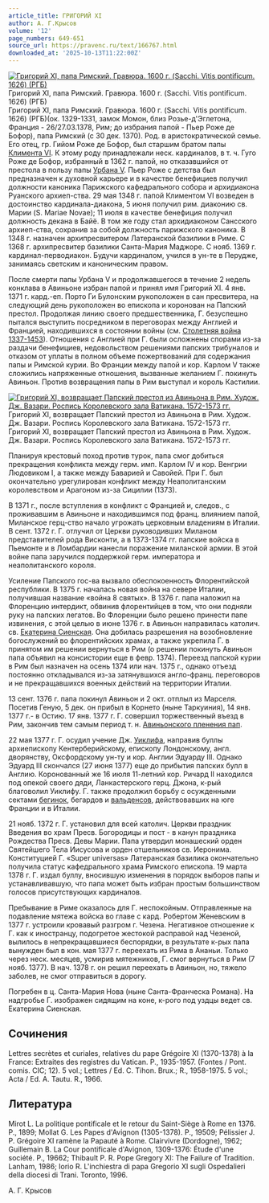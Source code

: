 ```yaml
---
article_title: ГРИГОРИЙ XI
author: А. Г.Крысов
volume: '12'
page_numbers: 649-651
source_url: https://pravenc.ru/text/166767.html
downloaded_at: '2025-10-13T11:22:00Z'
---
```


[![Григорий XI, папа Римский. Гравюра. 1600 г. (Sacchi. Vitis pontificum. 1626) (РГБ)](https://pravenc.ru/data/527/472/1234/i200.jpg "Кликните для увеличения картинки")](https://pravenc.ru/data/527/472/1234/i400.jpg)Григорий XI, папа Римский. Гравюра. 1600 г. (Sacchi. Vitis pontificum. 1626) (РГБ)  
Григорий XI, папа Римский. Гравюра. 1600 г. (Sacchi. Vitis pontificum. 1626) (РГБ)(ок. 1329-1331, замок Момон, близ Розье-д'Эглетона, Франция - 26/27.03.1378, Рим; до избрания папой - Пьер Роже де Бофор), папа Римский (с 30 дек. 1370). Род. в аристократической семье. Его отец, гр. Гийом Роже де Бофор, был старшим братом папы [Климента VI](<https://pravenc.ru/text/Климент VI.html>). К этому роду принадлежали неск. кардиналов, в т. ч. Гуго Роже де Бофор, избранный в 1362 г. папой, но отказавшийся от престола в пользу папы [Урбана V](<https://pravenc.ru/text/Урбан V.html>). Пьер Роже с детства был предназначен к духовной карьере и в качестве бенефициев получил должности каноника Парижского кафедрального собора и архидиакона Руанского архиеп-ства. 29 мая 1348 г. папой Климентом VI возведен в достоинство кардинала-диакона, 5 июня получил рим. диаконию св. Марии (S. Mariae Novae); 11 июля в качестве бенефиция получил должность декана в Байё. В том же году стал архидиаконом Сансского архиеп-ства, сохранив за собой должность парижского каноника. В 1348 г. назначен архипресвитером Латеранской базилики в Риме. С 1368 г. архипресвитер базилики Санта-Мария Маджоре. С нояб. 1369 г. кардинал-перводиакон. Будучи кардиналом, учился в ун-те в Перудже, занимаясь светским и каноническим правом.

После смерти папы Урбана V и продолжавшегося в течение 2 недель конклава в Авиньоне избран папой и принял имя Григорий XI. 4 янв. 1371 г. кард.-еп. Порто Ги Булонским рукоположен в сан пресвитера, на следующий день рукоположен во епископа и коронован на Папский престол. Продолжая линию своего предшественника, Г. безуспешно пытался выступить посредником в переговорах между Англией и Францией, находившихся в состоянии войны (см. [Столетняя война 1337-1453](<https://pravenc.ru/text/Столетняя война 1337-1453.html>)). Отношения с Англией при Г. были осложнены спорами из-за раздачи бенефициев, недовольством решениями папских трибуналов и отказом от уплаты в полном объеме пожертвований для содержания папы и Римской курии. Во Франции между папой и кор. Карлом V также сложились напряженные отношения, вызванные желанием Г. покинуть Авиньон. Против возвращения папы в Рим выступал и король Кастилии.

[![Григорий XI, возвращает Папский престол из Авиньона в Рим. Худож. Дж. Вазари. Роспись Королевского зала Ватикана. 1572-1573 гг.](https://pravenc.ru/data/928/472/1234/i200.jpg "Кликните для увеличения картинки")](https://pravenc.ru/data/928/472/1234/i400.jpg)Григорий XI, возвращает Папский престол из Авиньона в Рим. Худож. Дж. Вазари. Роспись Королевского зала Ватикана. 1572-1573 гг.  
Григорий XI, возвращает Папский престол из Авиньона в Рим. Худож. Дж. Вазари. Роспись Королевского зала Ватикана. 1572-1573 гг.

Планируя крестовый поход против турок, папа смог добиться прекращения конфликта между герм. имп. Карлом IV и кор. Венгрии Людовиком I, а также между Баварией и Савойей. При Г. был окончательно урегулирован конфликт между Неаполитанским королевством и Арагоном из-за Сицилии (1373).

В 1371 г., после вступления в конфликт с Францией и, следов., с проживавшим в Авиньоне и находившимся под франц. влиянием папой, Миланское герц-ство начало угрожать церковным владениям в Италии. В сент. 1372 г. Г. отлучил от Церкви руководивших Миланом представителей рода Висконти, а в 1373-1374 гг. папские войска в Пьемонте и в Ломбардии нанесли поражение миланской армии. В этой войне папа заручился поддержкой герм. императора и неаполитанского короля.

Усиление Папского гос-ва вызвало обеспокоенность Флорентийской республики. В 1375 г. началась новая война на севере Италии, получившая название «война 8 святых». В 1376 г. папа наложил на Флоренцию интердикт, обвинив флорентийцев в том, что они подняли руку на папских легатов. Во Флоренции было решено принести папе извинения, с этой целью в июне 1376 г. в Авиньон направилась католич. св. [Екатерина Сиенская](<https://pravenc.ru/text/Екатерина Сиенская.html>). Она добилась разрешения на возобновление богослужений во флорентийских храмах, а также укрепила Г. в принятом им решении вернуться в Рим (о решении покинуть Авиньон папа объявил на консистории еще в февр. 1374). Переезд папской курии в Рим был назначен на осень 1374 или нач. 1375 г., однако отъезд постоянно откладывался из-за затянувшихся англо-франц. переговоров и не прекращавшихся военных действий на территории Италии.

13 сент. 1376 г. папа покинул Авиньон и 2 окт. отплыл из Марселя. Посетив Геную, 5 дек. он прибыл в Корнето (ныне Таркуиния), 14 янв. 1377 г.- в Остию. 17 янв. 1377 г. Г. совершил торжественный въезд в Рим, закончив тем самым период т. н. [Авиньонского пленения пап](<https://pravenc.ru/text/Авиньонское пленение пап.html>).

22 мая 1377 г. Г. осудил учение Дж. [Уиклифа](https://pravenc.ru/text/Уиклиф.html), направив буллы архиепископу Кентерберийскому, епископу Лондонскому, англ. дворянству, Оксфордскому ун-ту и кор. Англии Эдуарду III. Однако Эдуард III скончался (27 июня 1377) еще до прибытия папских булл в Англию. Коронованный же 16 июля 11-летний кор. Ричард II находился под опекой своего дяди, Ланкастерского герц. Джона, к-рый благоволил Уиклифу. Г. также продолжил борьбу с осужденными сектами [бегинок](https://pravenc.ru/text/БЕГИНКИ.html), бегардов и [вальденсов](https://pravenc.ru/text/вальденсы.html), действовавших на юге Франции и в Италии.

21 нояб. 1372 г. Г. установил для всей католич. Церкви праздник Введения во храм Пресв. Богородицы и пост - в канун праздника Рождества Пресв. Девы Марии. Папа утвердил монашеский орден Святейшего Тела Иисусова и орден отшельников св. Иеронима. Конституцией Г. «Super universas» Латеранская базилика окончательно получила статус кафедрального храма Римского епископа. 19 марта 1378 г. Г. издал буллу, вносившую изменения в порядок выборов папы и устанавливавшую, что папа может быть избран простым большинством голосов присутствующих кардиналов.

Пребывание в Риме оказалось для Г. неспокойным. Отправленные на подавление мятежа войска во главе с кард. Робертом Женевским в 1377 г. устроили кровавый разгром г. Чезена. Негативное отношение к Г. как к иностранцу, подогретое жестокой расправой над Чезеной, вылилось в непрекращавшиеся беспорядки, в результате к-рых папа вынужден был в кон. мая 1377 г. переехать из Рима в Ананьи. Только через неск. месяцев, усмирив мятежников, Г. смог вернуться в Рим (7 нояб. 1377). В нач. 1378 г. он решил переехать в Авиньон, но, тяжело заболев, не смог отправиться в дорогу.

Погребен в ц. Санта-Мария Нова (ныне Санта-Франческа Романа). На надгробье Г. изображен сидящим на коне, к-рого под уздцы ведет св. Екатерина Сиенская.

## Сочинения

Lettres secrètes et curiales, relatives du pape Grégoire XI (1370-1378) à la France: Extraites des registres du Vatican. P., 1935-1957. (Fontes / Pont. comis. CIC; 12). 5 vol.; Lettres / Ed. C. Tihon. Brux.; R., 1958-1975. 5 vol.; Acta / Ed. A. Tautu. R., 1966.

## Литература

Mirot L. La politique pontificale et le retour du Saint-Siège à Rome en 1376. P., 1899; Mollat G. Les Papes d'Avignon (1305-1378). P., 19509; Pélissier J. P. Grégoire XI ramène la Papauté à Rome. Clairvivre (Dordogne), 1962; Guillemain B. La Cour pontificale d'Avignon, 1309-1376: Étude d'une société. P., 19662; Thibault P. R. Pope Gregory XI: The Failure of Tradition. Lanham, 1986; Iorio R. L'inchiestra di papa Gregorio XI sugli Ospedalieri della diocesi di Trani. Toronto, 1996.

А. Г.  Крысов
